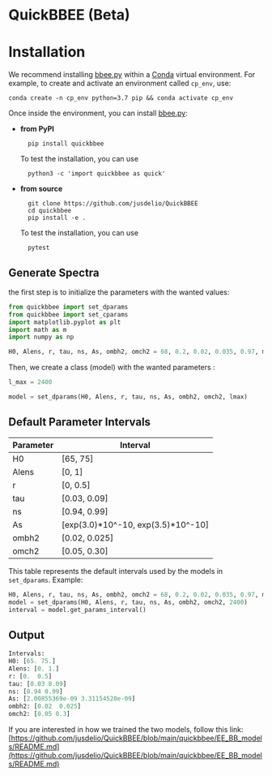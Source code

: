 # QuickBBEE (Beta)

# Installation

We recommend installing [bbee.py](bbee.py) within a [Conda](https://docs.conda.io/projects/conda/en/latest/index.html) virtual environment. 
For example, to create and activate an environment called ``cp_env``, use:

    conda create -n cp_env python=3.7 pip && conda activate cp_env

Once inside the environment, you can install [bbee.py](bbee.py):

- **from PyPI**

        pip install quickbbee

    To test the installation, you can use

        python3 -c 'import quickbbee as quick'


- **from source**

        git clone https://github.com/jusdelio/QuickBBEE
        cd quickbbee
        pip install -e .

    To test the installation, you can use

        pytest


## Generate Spectra

the first step is to initialize the parameters with the wanted values:

```python
from quickbbee import set_dparams
from quickbbee import set_cparams
import matplotlib.pyplot as plt
import math as m
import numpy as np

H0, Alens, r, tau, ns, As, ombh2, omch2 = 68, 0.2, 0.02, 0.035, 0.97, m.exp(3.3)*10**-10, 0.020, 0.05
```

Then, we create a class (model) with the wanted parameters :

```python
l_max = 2400

model = set_dparams(H0, Alens, r, tau, ns, As, ombh2, omch2, lmax)
```


## Default Parameter Intervals

| Parameter | Interval                |
|-----------|-------------------------|
| H0        | [65, 75]                |
| Alens     | [0, 1]                  |
| r         | [0, 0.5]                |
| tau       | [0.03, 0.09]            |
| ns        | [0.94, 0.99]            |
| As        | [exp(3.0)*10^-10, exp(3.5)*10^-10] |
| ombh2     | [0.02, 0.025]           |
| omch2     | [0.05, 0.30]           |

This table represents the default intervals used by the models in `set_dparams`.
Example:

```python
H0, Alens, r, tau, ns, As, ombh2, omch2 = 68, 0.2, 0.02, 0.035, 0.97, m.exp(3.3)*10**-10, 0.020, 0.05
model = set_dparams(H0, Alens, r, tau, ns, As, ombh2, omch2, 2400)
interval = model.get_params_interval()
```


## Output
```python
Intervals:
H0: [65. 75.]
Alens: [0. 1.]
r: [0.  0.5]
tau: [0.03 0.09]
ns: [0.94 0.99]
As: [2.00855369e-09 3.31154520e-09]
ombh2: [0.02  0.025]
omch2: [0.05 0.3]
```
If you are interested in how we trained the two models, follow this link: [https://github.com/jusdelio/QuickBBEE/blob/main/quickbbee/EE_BB_models/README.md](https://github.com/jusdelio/QuickBBEE/blob/main/quickbbee/EE_BB_models/README.md)

